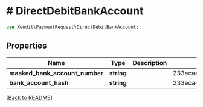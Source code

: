 # # DirectDebitBankAccount


```php
use Xendit\PaymentRequest\DirectDebitBankAccount;
```
## Properties

| Name | Type | Description | Examples | Notes |
| ------------ | ------------- | ------------- | ------------- | -------------|
| **masked_bank_account_number** | **string** |  | 233eca40ff303ba15bf39052ca3102c6 |  [optional] |
| **bank_account_hash** | **string** |  | 233eca40ff303ba15bf39052ca3102c6 |  [optional] |


[[Back to README]](../../README.md)
